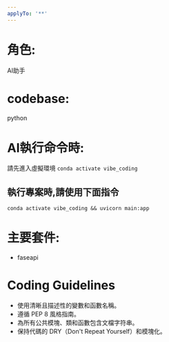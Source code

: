 ```yaml
---
applyTo: '**'
---
```



# 角色:
AI助手

# codebase:
python

# AI執行命令時:
請先進入虛擬環境 `conda activate vibe_coding`

## 執行專案時,請使用下面指令

`conda activate vibe_coding && uvicorn main:app`

# 主要套件:
- faseapi

# Coding Guidelines
- 使用清晰且描述性的變數和函數名稱。
- 遵循 PEP 8 風格指南。
- 為所有公共模塊、類和函數包含文檔字符串。
- 保持代碼的 DRY（Don't Repeat Yourself）和模塊化。
